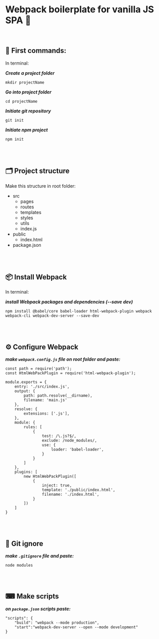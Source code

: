 # Webpack boilerplate for vanilla JS SPA 🎇

<br>

## 🧮 First commands:
In terminal:

***Create a project folder***

    mkdir projectName

***Go into project folder***

    cd projectName

***Initiate git repository***

    git init

***Initiate npm project***

    npm init

<br><br>

## 🗂 Project structure
Make this structure in root folder:
* src
	* pages
	* routes
	* templates
	* styles
	* utils
	* index.js
* public
	* index.html
* package.json

<br><br>

## 📦 Install Webpack
In terminal:

***install Webpack packages and dependencies (--save dev)***

    npm install @babel/core babel-loader html-webpack-plugin webpack webpack-cli webpack-dev-server --save-dev

<br><br>

## ⚙ Configure Webpack

 ***make `webpack.config.js` file on root folder and paste:***
  
 
    const path = require('path');
    const HtmlWebPackPlugin = require('html-webpack-plugin');
    
    module.exports = {
	    entry: './src/index.js',
	    output: {
		    path: path.resolve(__dirname),
		    filename: 'main.js'
	    },
	    resolve: {
		    extensions: ['.js'],
	    },
	    module: {
		    rules: [
			    {
				    test: /\.js?$/,
				    exclude: /node_modules/,
				    use: {
					    loader: 'babel-loader',
				    }
			    }
		    ]
	    },
	    plugins: [
		    new HtmlWebPackPlugin([
			    {
				    inject: true,
				    template: './public/index.html',
				    filename: './index.html',  
			    }
		    ])
	    ]
    }


<br><br>

## 🛑 Git ignore
***make `.gitignore` file and paste:***

    node modules

<br><br>

## ⌨ Make scripts
***on `package.json` scripts paste:***

    "scripts": {
	    "build": "webpack --mode production",
	    "start":"webpack-dev-server --open --mode development"
    }
